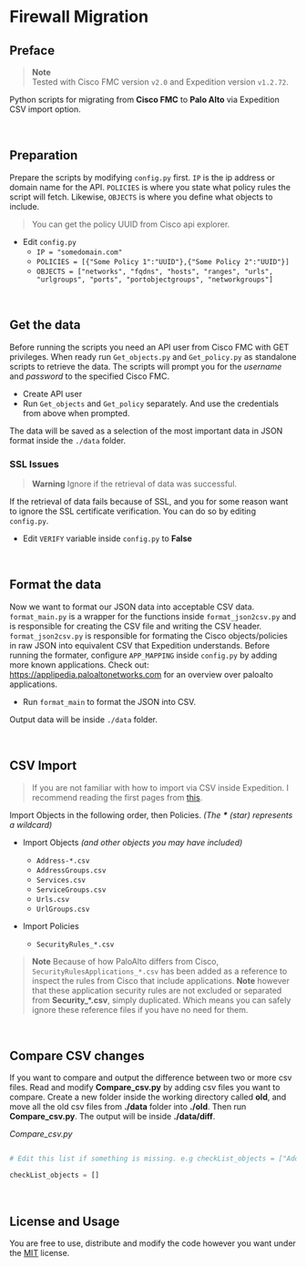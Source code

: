 # Firewall Migration

## Preface

> **Note**  
> Tested with Cisco FMC version `v2.0` and Expedition version `v1.2.72`.

Python scripts for migrating from **Cisco FMC** to **Palo Alto** via Expedition CSV import option.

<br>

## Preparation

Prepare the scripts by modifying `config.py` first. `IP` is the ip address or domain name for the API. `POLICIES` is where you state what policy rules the script will fetch. Likewise, `OBJECTS` is where you define what objects to include.

> You can get the policy UUID from Cisco api explorer.

- Edit `config.py`
  - `IP = "somedomain.com"`
  - `POLICIES = [{"Some Policy 1":"UUID"},{"Some Policy 2":"UUID"}]`
  - `OBJECTS = ["networks", "fqdns", "hosts", "ranges", "urls", "urlgroups", "ports", "portobjectgroups", "networkgroups"]`

<br>

## Get the data

Before running the scripts you need an API user from Cisco FMC with GET privileges. When ready run `Get_objects.py` and `Get_policy.py` as standalone scripts to retrieve the data. The scripts will prompt you for the _username_ and _password_ to the specified Cisco FMC.

- Create API user
- Run `Get_objects` and `Get_policy` separately. And use the credentials from above when prompted.

The data will be saved as a selection of the most important data in JSON format inside the `./data` folder.

### SSL Issues

> **Warning**
> Ignore if the retrieval of data was successful.

If the retrieval of data fails because of SSL, and you for some reason want to ignore the SSL certificate verification. You can do so by editing `config.py`.

- Edit `VERIFY` variable inside `config.py` to **False**

<br>

## Format the data

Now we want to format our JSON data into acceptable CSV data. `format_main.py` is a wrapper for the functions inside `format_json2csv.py` and is responsible for creating the CSV file and writing the CSV header. `format_json2csv.py` is responsible for formating the Cisco objects/policies in raw JSON into equivalent CSV that Expedition understands. Before running the formater, configure `APP_MAPPING` inside `config.py` by adding more known applications. Check out: https://applipedia.paloaltonetworks.com for an overview over paloalto applications.

- Run `format_main` to format the JSON into CSV.

Output data will be inside `./data` folder.

<br>

## CSV Import

> If you are not familiar with how to import via CSV inside Expedition. I recommend reading the first pages from [this](https://live.paloaltonetworks.com/t5/expedition-articles/a-how-to-guide-on-the-import-csv-option/ta-p/258388?attachment-id=8061).

Import Objects in the following order, then Policies. _(The **\*** (star) represents a wildcard)_

- Import Objects _(and other objects you may have included)_

  - `Address-*.csv`
  - `AddressGroups.csv`
  - `Services.csv`
  - `ServiceGroups.csv`
  - `Urls.csv`
  - `UrlGroups.csv`

- Import Policies
  - `SecurityRules_*.csv`

> **Note**
> Because of how PaloAlto differs from Cisco, `SecurityRulesApplications_*.csv` has been added as a reference to inspect the rules from Cisco that include applications. **Note** however that these application security rules are not excluded or separated from **Security\_\*.csv**, simply duplicated. Which means you can safely ignore these reference files if you have no need for them.

<br>

## Compare CSV changes

If you want to compare and output the difference between two or more csv files. Read and modify **Compare_csv.py** by adding csv files you want to compare. Create a new folder inside the working directory called **old**, and move all the old csv files from **./data** folder into **./old**. Then run **Compare_csv.py**. The output will be inside **./data/diff**.

_Compare_csv.py_

```python

# Edit this list if something is missing. e.g checkList_objects = ["Address-Networks.csv"]

checkList_objects = []

```

<br>

## License and Usage

You are free to use, distribute and modify the code however you want under the [MIT](https://mit-license.org/) license.

